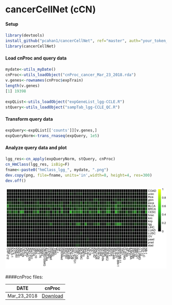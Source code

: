 # cancerCellNet (cCN)


#### Setup
```R
library(devtools)
install_github("pcahan1/cancerCellNet", ref="master", auth="your_token_here")
library(cancerCellNet)

```

#### Load cnProc and query data
```R
mydate<-utils_myDate()
cnProc<-utils_loadObject("cnProc_cancer_Mar_23_2018.rda")
v.genes<-rownames(cnProc$expTrain)
length(v.genes)
[1] 19398

expQList<-utils_loadObject("expGeneList_lgg-CCLE.R")
stQuery<-utils_loadObject("sampTab_lgg-CCLE_QC.R")
```

#### Transform query data
```R
expQuery<-expQList[['counts']][v.genes,]
expQueryNorm<-trans_rnaseq(expQuery, 1e5)
```

#### Analyze query data and plot
```R
lgg_res<-cn_apply(expQueryNorm, stQuery, cnProc)
cn_HmClass(lgg_res, isBig=F)
fname<-paste0("hmClass_lgg_", mydate, ".png")
dev.copy(png, file=fname, units='in',width=8, height=4, res=300)
dev.off()
```
![](md_img/hmClass_lgg_Mar_26_2018.png)


####cnProc files:

| DATE | cnProc | 
|------|--------|
| Mar_23_2018 | [Download](https://s3.amazonaws.com/cellnet-rnaseq/ref/cnproc/HS/cnProc_cancer_Mar_23_2018.rda) |



